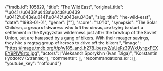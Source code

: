 {"tmdb_id": 105829, "title": "The Wild East", "original_title": "\u0414\u0438\u043a\u0438\u0439 \u0412\u043e\u0441\u0442\u043e\u043a", "slug_title": "the-wild-east", "date": "1993-01-01", "genre": [""], "score": "1.0/10", "synopsis": "The Solar Children, a group of dwarves who left the circus, are trying to start a settlement in the Kyrgyzstan wilderness just after the breakup of the Soviet Union, but are harassed by a gang of bikers. With their meager savings, they hire a ragtag group of heroes to drive off the bikers.", "image": "https://image.tmdb.org/t/p/w185_and_h278_bestv2/uUeRz39WxUyhgxFEXEY9PlW8rto.jpg", "actors": ["Aleksandr Sporykhin (Ivan Taiga)", "Konstantin Fyodorov (Strannik)"], "comments": [], "recommandations_id": [], "youtube_key": "notfound"}